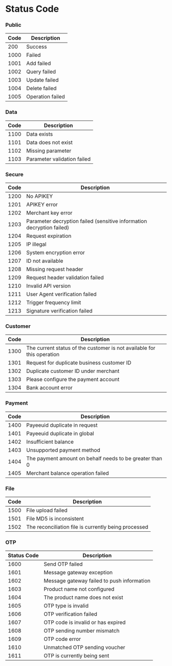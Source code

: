 # Status Code

### Public

| Code | Description      |
| ---- | ---------------- |
| 200  | Success          |
| 1000 | Failed           |
| 1001 | Add failed       |
| 1002 | Query failed     |
| 1003 | Update failed    |
| 1004 | Delete failed    |
| 1005 | Operation failed |

### Data

| Code | Description                 |
| ---- | --------------------------- |
| 1100 | Data exists                 |
| 1101 | Data does not exist         |
| 1102 | Missing parameter           |
| 1103 | Parameter validation failed |

### Secure

| Code | Description                                                           |
| ---- | --------------------------------------------------------------------- |
| 1200 | No APIKEY                                                             |
| 1201 | APIKEY error                                                          |
| 1202 | Merchant key error                                                    |
| 1203 | Parameter decryption failed (sensitive information decryption failed) |
| 1204 | Request expiration                                                    |
| 1205 | IP illegal                                                            |
| 1206 | System encryption error                                               |
| 1207 | ID not available                                                      |
| 1208 | Missing request header                                                |
| 1209 | Request header validation failed                                      |
| 1210 | Invalid API version                                                   |
| 1211 | User Agent verification failed                                        |
| 1212 | Trigger frequency limit                                               |
| 1213 | Signature verification failed                                         |

### Customer

| Code | Description                                                            |
| ---- | ---------------------------------------------------------------------- |
| 1300 | The current status of the customer is not available for this operation |
| 1301 | Request for duplicate business customer ID                             |
| 1302 | Duplicate customer ID under merchant                                   |
| 1303 | Please configure the payment account                                   |
| 1304 | Bank account error                                                     |

### Payment

| Code | Description                                             |
| ---- | ------------------------------------------------------- |
| 1400 | Payeeuid duplicate in request                           |
| 1401 | Payeeuid duplicate in global                            |
| 1402 | Insufficient balance                                    |
| 1403 | Unsupported payment method                              |
| 1404 | The payment amount on behalf needs to be greater than 0 |
| 1405 | Merchant balance operation failed                       |

### File

| Code | Description                                          |
| ---- | ---------------------------------------------------- |
| 1500 | File upload failed                                   |
| 1501 | File MD5 is inconsistent                             |
| 1502 | The reconciliation file is currently being processed |

### OTP

| Status Code | Description                                |
| ----------- | ------------------------------------------ |
| 1600        | Send OTP failed                            |
| 1601        | Message gateway exception                  |
| 1602        | Message gateway failed to push information |
| 1603        | Product name not configured                |
| 1604        | The product name does not exist            |
| 1605        | OTP type is invalid                        |
| 1606        | OTP verification failed                    |
| 1607        | OTP code is invalid or has expired         |
| 1608        | OTP sending number mismatch                |
| 1609        | OTP code error                             |
| 1610        | Unmatched OTP sending voucher              |
| 1611        | OTP is currently being sent                |